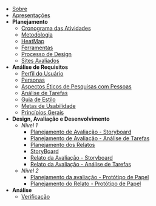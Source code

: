 - [Sobre](/README)
- [Apresentações](apresentacoes.md)
- **Planejamento**
  - [Cronograma das Atividades](planejamento/cronograma.md)
  - [Metodologia](planejamento/metodologia.md)
  - [HeatMap](planejamento/heatmap.md)
  - [Ferramentas](planejamento/ferramentas.md)
  - [Processo de Design](planejamento/processoDesign.md)
  - [Sites Avaliados](planejamento/sitesAvaliados.md)
- **Análise de Requisitos**
  - [Perfil do Usuário](analise_de_requisitos/perfil_do_usuario.md)
  - [Personas](analise_de_requisitos/personas.md)
  - [Aspectos Éticos de Pesquisas com Pessoas](analise_de_requisitos/aspectos_eticos.md)
  - [Análise de Tarefas](analise_de_requisitos/analise_de_tarefas.md)
  - [Guia de Estilo](analise_de_requisitos/guia_de_estilo.md)
  - [Metas de Usabilidade](analise_de_requisitos/metas_de_usabilidade.md)
  - [Princípios Gerais](analise_de_requisitos/principios_gerais.md)
- **Design, Avaliação e Desenvolvimento**
  - _Nível 1_
    - [Planejamento de Avaliação - Storyboard](nivel1/planejamento_avaliacao_storyboard.md)
    - [Planejamento de Avaliação - Análise de Tarefas](nivel1/planejamento_analise_tarefas.md)
    - [Planejamento dos Relatos](nivel1/planejamento_relato_storyboard_analise_tarefa.md)
    - [StoryBoard](nivel1/storyboard.md)
    - [Relato da Avaliação - Storyboard](nivel1/avaliacao_storyboard.md)
    - [Relato da Avaliação - Análise de Tarefas](nivel1/entrevista_analise_tarefas.md)
  - _Nível 2_
    - [Planejamento da avaliação - Protótipo de Papel](nivel2/planejamento_avaliacao_prototipo_papel.md)
    - [Planejamento do Relato - Protótipo de Papel](nivel2/planejamento_relato_prototipo_de_papel.md)
- **Análise**
  - [Verificação](analise/verif_principal.md)
    